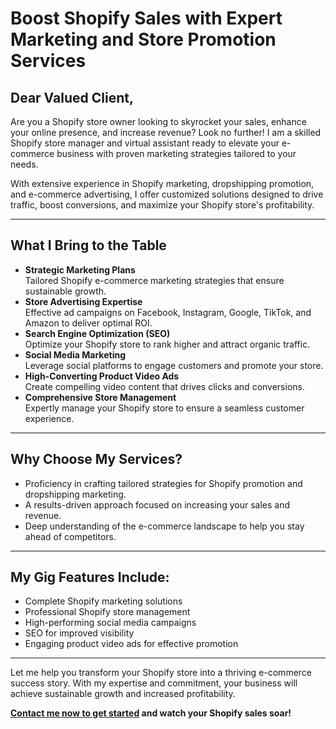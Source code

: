 # Boost Shopify Sales with Expert Marketing and Store Promotion Services  

## Dear Valued Client,  

Are you a Shopify store owner looking to skyrocket your sales, enhance your online presence, and increase revenue? Look no further! I am a skilled Shopify store manager and virtual assistant ready to elevate your e-commerce business with proven marketing strategies tailored to your needs.  

With extensive experience in Shopify marketing, dropshipping promotion, and e-commerce advertising, I offer customized solutions designed to drive traffic, boost conversions, and maximize your Shopify store's profitability.  

---

## What I Bring to the Table  

- **Strategic Marketing Plans**  
  Tailored Shopify e-commerce marketing strategies that ensure sustainable growth.  
- **Store Advertising Expertise**  
  Effective ad campaigns on Facebook, Instagram, Google, TikTok, and Amazon to deliver optimal ROI.  
- **Search Engine Optimization (SEO)**  
  Optimize your Shopify store to rank higher and attract organic traffic.  
- **Social Media Marketing**  
  Leverage social platforms to engage customers and promote your store.  
- **High-Converting Product Video Ads**  
  Create compelling video content that drives clicks and conversions.  
- **Comprehensive Store Management**  
  Expertly manage your Shopify store to ensure a seamless customer experience.  

---

## Why Choose My Services?  

- Proficiency in crafting tailored strategies for Shopify promotion and dropshipping marketing.  
- A results-driven approach focused on increasing your sales and revenue.  
- Deep understanding of the e-commerce landscape to help you stay ahead of competitors.  

---

## My Gig Features Include:  

- Complete Shopify marketing solutions  
- Professional Shopify store management  
- High-performing social media campaigns  
- SEO for improved visibility  
- Engaging product video ads for effective promotion  

---

Let me help you transform your Shopify store into a thriving e-commerce success story. With my expertise and commitment, your business will achieve sustainable growth and increased profitability.  

**[Contact me now to get started](https://bit.ly/4hafMUw) and watch your Shopify sales soar!**
